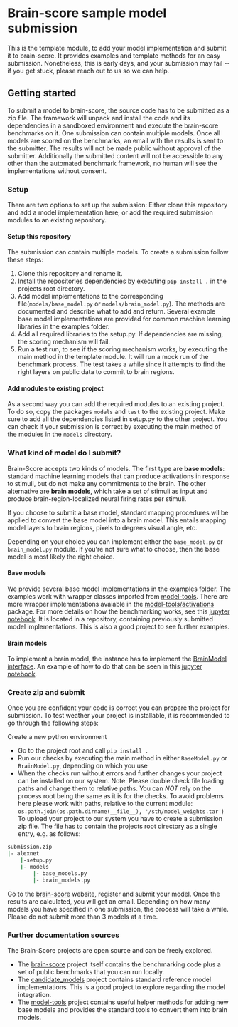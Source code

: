 
# Brain-score sample model submission
This is the template module, to add your model implementation and submit it to brain-score. 
It provides examples and template methods for an easy submission. 
Nonetheless, this is early days, and your submission may fail 
-- if you get stuck, please reach out to us so we can help.

## Getting started
To submit a model to brain-score, the source code has to be submitted as a zip file. The framework will unpack and 
install the code and its dependencies in a sandboxed environment and execute the brain-score benchmarks on it.
One submission can contain multiple models. Once all models are scored on the benchmarks, an email with the results 
is sent to the submitter. The results will not be made public without approval of the submitter.
Additionally the submitted content will not be accessible to any other than the automated benchmark framework, 
no human will see the implementations without consent.

### Setup
There are two options to set up the submission: Either clone this repository and add a model implementation here, 
or add the required submission modules to an existing repository.

#### Setup this repository
The submission can contain multiple models. To create a submission follow these steps:
  1. Clone this repository and rename it.
  2. Install the repositories dependencies by executing `pip install .` in the projects root directory.
  3. Add model implementations to the corresponding file(`models/base_model.py` or `models/brain_model.py`). 
     The methods are documented and describe what to add and return. Several example base model implementations are 
     provided for common machine learning libraries in the examples folder.
  4. Add all required libraries to the setup.py. If dependencies are missing, the scoring mechanism will fail.
  5. Run a test run, to see if the scoring mechanism works, by executing the main method in the template module. 
     It will run a mock run of the benchmark process. The test takes a while since it attempts to find the right layers 
     on public data to commit to brain regions.

#### Add modules to existing project
As a second way you can add the required modules to an existing project. 
To do so, copy the packages `models` and `test` to the existing project. 
Make sure to add all the dependencies listed in setup.py to the other project. 
You can check if your submission is correct by executing the main method of the modules in the `models` directory.

### What kind of model do I submit?
Brain-Score accepts two kinds of models. 
The first type are **base models**: standard machine learning models that can produce activations in response to 
stimuli, but do not make any commitments to the brain.
The other alternative are **brain models**, which take a set of stimuli as input and produce brain-region-localized 
neural firing rates per stimuli.

If you choose to submit a base model, standard mapping procedures wil be applied 
to convert the base model into a brain model. 
This entails mapping model layers to brain regions, pixels to degrees visual angle, etc.

Depending on your choice you can implement either the `base_model.py` or `brain_model.py` module. 
If you're not sure what to choose, then the base model is most likely the right choice.

#### Base models
We provide several base model implementations in the examples folder. 
The examples work with wrapper classes imported from [model-tools](https://github.com/brain-score/model-tools). 
There are more wrapper implementations avaiable in the 
[model-tools/activations](https://github.com/brain-score/model-tools/tree/master/model_tools/activations) package. 
For more details on how the benchmarking works, see this 
[jupyter notebook](https://github.com/brain-score/candidate_models/blob/master/examples/score-model.ipynb).
It is located in a repository, containing previously submitted model implementations. 
This is also a good project to see further examples.

#### Brain models
To implement a brain model, the instance has to implement the 
[BrainModel interface](https://github.com/brain-score/brain-score/blob/master/brainscore/model_interface.py). 
An example of how to do that can be seen in this 
[jupyter notebook](https://github.com/brain-score/brain-score/blob/master/examples/benchmarks.ipynb).


### Create zip and submit   
Once you are confident your code is correct you can prepare the project for submission. To test weather your project is installable, it is recommended to go through the following steps:

Create a new python environment
- Go to the project root and call `pip install .`
- Run our checks by executing the main method in either `BaseModel.py` or `BrainModel.py`, depending on which you use
- When the checks run without errors and further changes your project can be installed on our system.
Note: Please double check file loading paths and change them to relative paths. You can *NOT* rely on the process root being the same as it is for the checks. To avoid problems here please work with paths, relative to the current module: `os.path.join(os.path.dirname(__file__), '/sth/model_weights.tar'`)
To upload your project to our system you have to create a submission zip file.
The file has to contain the projects root directory as a single entry, e.g. as follows:
```bash
submission.zip
|- alexnet
    |-setup.py
    |- models
        |- base_models.py
        |- brain_models.py
```

Go to the [brain-score](http://www.brain-score.org/) website, register and submit your model. 
Once the results are calculated, you will get an email. 
Depending on how many models you have specified in one submission, the process will take a while. 
Please do not submit more than 3 models at a time.

### Further documentation sources
The Brain-Score projects are open source and can be freely explored.

 - The [brain-score](https://github.com/brain-score/brain-score) project itself contains the benchmarking code plus a 
   set of public benchmarks that you can run locally.
 - The [candidate_models](https://github.com/brain-score/model-tools) project contains standard reference 
   model implementations. This is a good project to explore regarding the model integration. 
 - The [model-tools](https://github.com/brain-score/candidate_models) project contains useful helper methods for adding 
   new base models and provides the standard tools to convert them into brain models.
